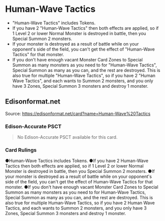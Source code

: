 # Human-Wave Tactics

*   "Human-Wave Tactics" includes Tokens.
*   If you have 2 "Human-Wave Tactics" then both effects are applied, so if 1 Level 2 or lower Normal Monster is destroyed in battle, then you Special Summon 2 monsters.
*   If your monster is destroyed as a result of battle while on your opponent's side of the field, you can't get the effect of "Human-Wave Tactics" for that monster.
*   If you don't have enough vacant Monster Card Zones to Special Summon as many monsters as you need to for "Human-Wave Tactics", Special Summon as many as you can, and the rest are destroyed. This is also true for multiple "Human-Wave Tactics", so if you have 2 "Human Wave Tactics", and each wants to Summon 2 monsters, and you only have 3 Zones, Special Summon 3 monsters and destroy 1 monster.

## Edisonformat.net

Source: https://edisonformat.net/card?name=Human-Wave%20Tactics

### Edison-Accurate PSCT

> No Edison-Accurate PSCT available for this card.

### Card Rulings

●Human-Wave Tactics includes Tokens.
●If you have 2 Human-Wave Tactics then both effects are applied, so if 1 Level 2 or lower Normal Monster is destroyed in battle, then you Special Summon 2 monsters.
●If your monster is destroyed as a result of battle while on your opponent's side of the field, you can't get the effect of Human-Wave Tactics for that monster.
●If you don't have enough vacant Monster Card Zones to Special Summon as many monsters as you need to for Human-Wave Tactics, Special Summon as many as you can, and the rest are destroyed. This is also true for multiple Human-Wave Tactics, so if you have 2 Human Wave Tactics, and each wants to Summon 2 monsters, and you only have 3 Zones, Special Summon 3 monsters and destroy 1 monster.
            